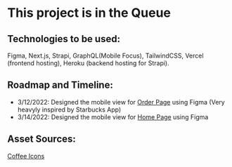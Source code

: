 # This project is in the Queue
## Technologies to be used: 
Figma, Next.js, Strapi, GraphQL(Mobile Focus), TailwindCSS, Vercel (frontend hosting), Heroku (backend hosting for Strapi).

## Roadmap and Timeline:
- 3/12/2022: Designed the mobile view for [Order Page](https://www.figma.com/file/PWCa3pqBhYOQv8ZIGr76ca/Take-A-Sip---App-Design?node-id=0%3A1) using Figma (Very heavyly inspired by Starbucks App) 
- 3/14/2022: Designed the mobile view for [Home Page](https://www.figma.com/file/PWCa3pqBhYOQv8ZIGr76ca/Take-A-Sip---App-Design?node-id=0%3A1) using Figma

## Asset Sources:
[Coffee Icons](https://www.figma.com/community/file/988557441862958442/Free-Coffee-Types-Icons-Set)


